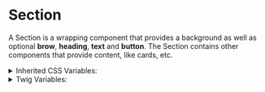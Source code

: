 <!-- This is the general documentation layout. Add or remove any sections as needed, but try to stay consistent across components. -->
# Section

A Section is a wrapping component that provides a background as well as optional **brow**, **heading**, **text** and **button**. The Section contains other components that provide content, like cards, etc.

<details>
  <summary>Inherited CSS Variables:</summary>
  - `--color`
  - `--color`
  - `--accent-color`
  - `--heading-color`
  - `--button-fg`
</details>

<details>
  <summary>Twig Variables:</summary>
  ```
  variant: "default",
  first_component: false,
  brow_data: {
    variant: "default",
    part_one: "Brow Example",
    part_two: "",
  },
  heading: "Heading Example",
  text: "<p>...</p>",
  sub_component_template: "Card"
  sub_component_data: {
    [Data for the specified sub_component_template]
  },
  button_data: {
    variant: "primary",
    size: "normal",
    label: "Button",
    href: "#"
  }
  ```
</details>
